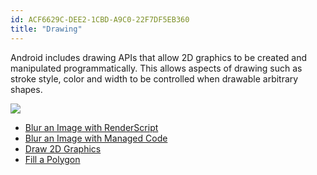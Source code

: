 ```yaml
---
id: ACF6629C-DEE2-1CBD-A9C0-22F7DF5EB360
title: "Drawing"
---
```


Android includes drawing APIs that allow 2D graphics to be created and manipulated programmatically. This allows aspects of drawing such as stroke style, color and width to be controlled when drawable arbitrary shapes.

 [ ![](Images/oval.png)](Images/oval.png)

   


   


-  [Blur an Image with RenderScript](/Recipes/android/other_ux/drawing/blur_an_image_with_renderscript)
-  [Blur an Image with Managed Code](/Recipes/android/other_ux/drawing/blur_an_image_with_managed_code)
-  [Draw 2D Graphics](/Recipes/android/other_ux/drawing/draw_2d_graphics)
-  [Fill a Polygon](/Recipes/android/other_ux/drawing/fill_a_polygon)
